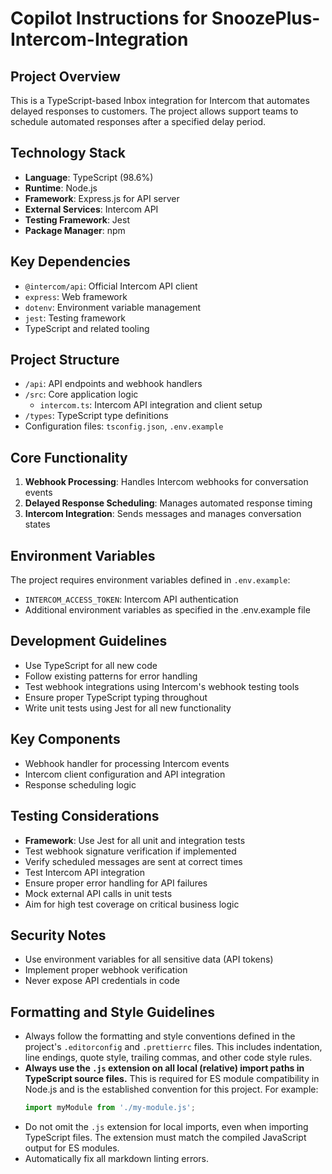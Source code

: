 # Copilot Instructions for SnoozePlus-Intercom-Integration

## Project Overview

This is a TypeScript-based Inbox integration for Intercom that automates delayed responses to customers. The project allows support teams to schedule automated responses after a specified delay period.

## Technology Stack

- **Language**: TypeScript (98.6%)
- **Runtime**: Node.js
- **Framework**: Express.js for API server
- **External Services**: Intercom API
- **Testing Framework**: Jest
- **Package Manager**: npm

## Key Dependencies

- `@intercom/api`: Official Intercom API client
- `express`: Web framework
- `dotenv`: Environment variable management
- `jest`: Testing framework
- TypeScript and related tooling

## Project Structure

- `/api`: API endpoints and webhook handlers
- `/src`: Core application logic
  - `intercom.ts`: Intercom API integration and client setup
- `/types`: TypeScript type definitions
- Configuration files: `tsconfig.json`, `.env.example`

## Core Functionality

1. **Webhook Processing**: Handles Intercom webhooks for conversation events
2. **Delayed Response Scheduling**: Manages automated response timing
3. **Intercom Integration**: Sends messages and manages conversation states

## Environment Variables

The project requires environment variables defined in `.env.example`:

- `INTERCOM_ACCESS_TOKEN`: Intercom API authentication
- Additional environment variables as specified in the .env.example file

## Development Guidelines

- Use TypeScript for all new code
- Follow existing patterns for error handling
- Test webhook integrations using Intercom's webhook testing tools
- Ensure proper TypeScript typing throughout
- Write unit tests using Jest for all new functionality

## Key Components

- Webhook handler for processing Intercom events
- Intercom client configuration and API integration
- Response scheduling logic

## Testing Considerations

- **Framework**: Use Jest for all unit and integration tests
- Test webhook signature verification if implemented
- Verify scheduled messages are sent at correct times
- Test Intercom API integration
- Ensure proper error handling for API failures
- Mock external API calls in unit tests
- Aim for high test coverage on critical business logic

## Security Notes

- Use environment variables for all sensitive data (API tokens)
- Implement proper webhook verification
- Never expose API credentials in code

## Formatting and Style Guidelines

- Always follow the formatting and style conventions defined in the project's `.editorconfig` and `.prettierrc` files. This includes indentation, line endings, quote style, trailing commas, and other code style rules.
- **Always use the `.js` extension on all local (relative) import paths in TypeScript source files.** This is required for ES module compatibility in Node.js and is the established convention for this project. For example:
  ```typescript
  import myModule from './my-module.js';
  ```
- Do not omit the `.js` extension for local imports, even when importing TypeScript files. The extension must match the compiled JavaScript output for ES modules.
- Automatically fix all markdown linting errors.
